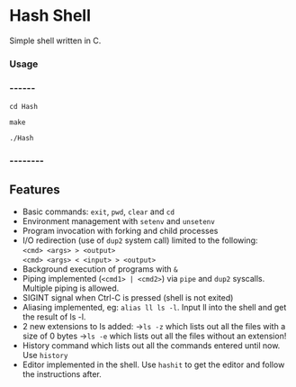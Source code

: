 Hash Shell
==============

Simple shell written in C.

### Usage
### ------
`cd Hash`

`make`

`./Hash`

### --------
Features
--------

* Basic commands: `exit`, `pwd`, `clear` and `cd`
* Environment management with `setenv` and `unsetenv`
* Program invocation with forking and child processes
* I/O redirection (use of `dup2` system call) limited to the following:  
        `<cmd> <args> > <output>`  
        `<cmd> <args> < <input> > <output>`
* Background execution of programs with `&`
* Piping implemented (`<cmd1> | <cmd2>`) via `pipe` and `dup2` syscalls. Multiple piping is allowed.
* SIGINT signal when Ctrl-C is pressed (shell is not exited)
* Aliasing implemented, eg: `alias ll ls -l`. Input ll into the shell and get the result of ls -l.
* 2 new extensions to ls added: 
->`ls -z` which lists out all the files with a size of 0 bytes 
->`ls -e` which lists out all the files without an extension!
* History command which lists out all the commands entered until now. Use `history`
* Editor implemented in the shell. Use `hashit` to get the editor and follow the instructions after.

